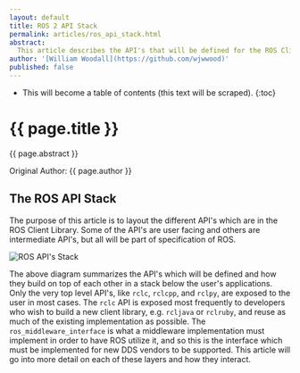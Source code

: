 ```yaml
---
layout: default
title: ROS 2 API Stack
permalink: articles/ros_api_stack.html
abstract:
  This article describes the API's that will be defined for the ROS Client Libraries.
author: '[William Woodall](https://github.com/wjwwood)'
published: false
---
```


* This will become a table of contents (this text will be scraped).
{:toc}

# {{ page.title }}

<div class="abstract" markdown="1">
{{ page.abstract }}
</div>

Original Author: {{ page.author }}


## The ROS API Stack

The purpose of this article is to layout the different API's which are in the ROS Client Library.
Some of the API's are user facing and others are intermediate API's, but all will be part of specification of ROS.

![ROS API's Stack](/img/ros_api_stack/stack.png)

The above diagram summarizes the API's which will be defined and how they build on top of each other in a stack below the user's applications.
Only the very top level API's, like `rclc`, `rclcpp`, and `rclpy`, are exposed to the user in most cases.
The `rclc` API is exposed most frequently to developers who wish to build a new client library, e.g. `rcljava` or `rclruby`, and reuse as much of the existing implementation as possible.
The `ros_middleware_interface` is what a middleware implementation must implement in order to have ROS utilize it, and so this is the interface which must be implemented for new DDS vendors to be supported.
This article will go into more detail on each of these layers and how they interact.

### 
